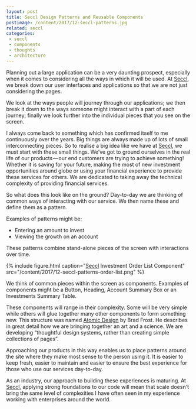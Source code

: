 ```yaml
---
layout: post
title: Seccl Design Patterns and Reusable Components
postimage: /content/2017/12-seccl-patterns.jpg
related: seccl
categories:
 - seccl
 - components
 - thoughts
 - architecture
---
```


Planning out a large application can be a very daunting prospect, especially when it comes to considering all the ways in which it will be used. At [Seccl](https://seccl.tech), we break down our user interfaces and applications so that we are not just considering the pages.

We look at the ways people will journey through our applications; we then break it down to the ways someone might interact with a part of each journey; finally we look further into the individual pieces that you see on the screen.

I always come back to something which has confirmed itself to me continuously over the years. Big things are always made up of lots of small interconnecting pieces. So to realise a big idea like we have at [Seccl](https://seccl.tech), we must start with these small things. We’ve got to ground ourselves in the real life of our products — our end customers are trying to achieve something! Whether it is saving for your future, making the most of new investment opportunities around globe or using your financial experience to provide these services for others. We are dedicated to taking away the technical complexity of providing financial services.

So what does this look like on the ground? Day-to-day we are thinking of common ways of interacting with our service. We then name these and define them as a pattern.

Examples of patterns might be:

 - Entering an amount to invest
 - Viewing the growth on an account

These patterns combine stand-alone pieces of the screen with interactions over time.

{% include figure.html
   caption="[Seccl](https://seccl.tech) Investment Order List Component"
   src="/content/2017/12-seccl-patterns-order-list.png"
   %}


We think of common pieces within the screen as components. Examples of components might be a Button, Heading, Account Summary Box or an Investments Summary Table.

These components will range in their complexity. Some will be very simple while others will glue together many other components to form something new. This structure was named [Atomic Design](http://bradfrost.com/blog/post/atomic-web-design/) by Brad Frost. He describes in great detail how we are bringing together an art and a science. We are developing “thoughtful design systems, rather than creating simple collections of pages”.

Approaching our products in this way enables us to place patterns around the site where they make most sense to the person using it. It is easier to keep fresh, easier to maintain and easier to ensure the best experience for those who use our services day-to-day.

As an industry, our approach to building these experiences is maturing. At [Seccl](https://seccl.tech), applying strong foundations to our code will mean that scale doesn't bring the same level of complexities I have often seen in my experience working with enterprises around the world.
